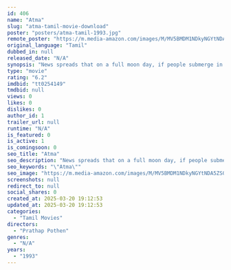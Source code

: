 ```yaml
---
id: 406
name: "Atma"
slug: "atma-tamil-movie-download"
poster: "posters/atma-tamil-1993.jpg"
remote_poster: "https://m.media-amazon.com/images/M/MV5BMDM1NDkyNGYtNDA5ZS00NGUzLTgzYTItNDZmZjFkZThjYzMzXkEyXkFqcGdeQXVyMTEzNzg0Mjkx._V1_SX300.jpg"
original_language: "Tamil"
dubbed_in: null
released_date: "N/A"
synopsis: "News spreads that on a full moon day, if people submerge in the water running from the falls near a Nagakali Amman temple, they will be cured of any disease. Soon, the temple gets overcrowded."
type: "movie"
rating: "6.2"
imdbid: "tt0254149"
tmdbid: null
views: 0
likes: 0
dislikes: 0
author_id: 1
trailer_url: null
runtime: "N/A"
is_featured: 0
is_active: 1
is_comingsoon: 0
seo_title: "Atma"
seo_description: "News spreads that on a full moon day, if people submerge in the water running from the falls near a Nagakali Amman temple, they will be cured of any disease. Soon, the temple gets overcrowded."
seo_keywords: "\"Atma\""
seo_image: "https://m.media-amazon.com/images/M/MV5BMDM1NDkyNGYtNDA5ZS00NGUzLTgzYTItNDZmZjFkZThjYzMzXkEyXkFqcGdeQXVyMTEzNzg0Mjkx._V1_SX300.jpg"
screenshots: null
redirect_to: null
social_shares: 0
created_at: 2025-03-20 19:12:53
updated_at: 2025-03-20 19:12:53
categories:
  - "Tamil Movies"
directors:
  - "Prathap Pothen"
genres:
  - "N/A"
years:
  - "1993"
---
```

